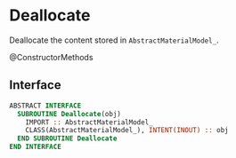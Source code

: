 # Deallocate

Deallocate the content stored in `AbstractMaterialModel_`.

<span class="badge badge--secondary"> @ConstructorMethods </span>

## Interface

```fortran
ABSTRACT INTERFACE
  SUBROUTINE Deallocate(obj)
    IMPORT :: AbstractMaterialModel_
    CLASS(AbstractMaterialModel_), INTENT(INOUT) :: obj
  END SUBROUTINE Deallocate
END INTERFACE
```
